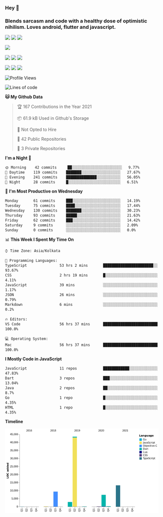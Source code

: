 
### Hey 👋
### Blends sarcasm and code with a healthy dose of optimistic nihilism. Loves android, flutter and javascript.


<img src="https://img.shields.io/badge/node.js%20-%2343853D.svg?&style=for-the-badge&logo=node.js&logoColor=white"/> <img src="https://img.shields.io/badge/javascript%20-%23323330.svg?&style=for-the-badge&logo=javascript&logoColor=%23F7DF1E"/> <img src="https://img.shields.io/badge/typescript%20-%23007ACC.svg?&style=for-the-badge&logo=typescript&logoColor=white"/>

<img src="https://img.shields.io/badge/python%20-%2314354C.svg?&style=for-the-badge&logo=python&logoColor=white"/>

<img src="https://img.shields.io/badge/go-%2300ADD8.svg?&style=for-the-badge&logo=go&logoColor=white"/> <img src="https://img.shields.io/badge/dart-%230175C2.svg?&style=for-the-badge&logo=dart&logoColor=white"/> <img src="https://img.shields.io/badge/express.js%20-%23404d59.svg?&style=for-the-badge"/>

<img src="https://img.shields.io/badge/react%20-%2320232a.svg?&style=for-the-badge&logo=react&logoColor=%2361DAFB"/> <img src ="https://img.shields.io/badge/postgres-%23316192.svg?&style=for-the-badge&logo=postgresql&logoColor=white"/> <img src ="https://img.shields.io/badge/MongoDB-%234ea94b.svg?&style=for-the-badge&logo=mongodb&logoColor=white"/>


 <!--START_SECTION:waka-->
![Profile Views](http://img.shields.io/badge/Profile%20Views-3-blue)

![Lines of code](https://img.shields.io/badge/From%20Hello%20World%20I%27ve%20Written-77358%20lines%20of%20code-blue)

**🐱 My Github Data** 

> 🏆 167 Contributions in the Year 2021
 > 
> 📦 61.9 kB Used in Github's Storage 
 > 
> 🚫 Not Opted to Hire
 > 
> 📜 42 Public Repositories 
 > 
> 🔑 3 Private Repositories  
 > 
**I'm a Night 🦉** 

```text
🌞 Morning    42 commits     ██░░░░░░░░░░░░░░░░░░░░░░░   9.77% 
🌆 Daytime    119 commits    ███████░░░░░░░░░░░░░░░░░░   27.67% 
🌃 Evening    241 commits    ██████████████░░░░░░░░░░░   56.05% 
🌙 Night      28 commits     █░░░░░░░░░░░░░░░░░░░░░░░░   6.51%

```
📅 **I'm Most Productive on Wednesday** 

```text
Monday       61 commits     ███░░░░░░░░░░░░░░░░░░░░░░   14.19% 
Tuesday      75 commits     ████░░░░░░░░░░░░░░░░░░░░░   17.44% 
Wednesday    130 commits    ███████░░░░░░░░░░░░░░░░░░   30.23% 
Thursday     93 commits     █████░░░░░░░░░░░░░░░░░░░░   21.63% 
Friday       62 commits     ███░░░░░░░░░░░░░░░░░░░░░░   14.42% 
Saturday     9 commits      ░░░░░░░░░░░░░░░░░░░░░░░░░   2.09% 
Sunday       0 commits      ░░░░░░░░░░░░░░░░░░░░░░░░░   0.0%

```


📊 **This Week I Spent My Time On** 

```text
⌚︎ Time Zone: Asia/Kolkata

💬 Programming Languages: 
TypeScript               53 hrs 2 mins       ███████████████████████░░   93.67% 
CSS                      2 hrs 19 mins       █░░░░░░░░░░░░░░░░░░░░░░░░   4.11% 
JavaScript               39 mins             ░░░░░░░░░░░░░░░░░░░░░░░░░   1.17% 
JSON                     26 mins             ░░░░░░░░░░░░░░░░░░░░░░░░░   0.79% 
Markdown                 6 mins              ░░░░░░░░░░░░░░░░░░░░░░░░░   0.2%

🔥 Editors: 
VS Code                  56 hrs 37 mins      █████████████████████████   100.0%

💻 Operating System: 
Mac                      56 hrs 37 mins      █████████████████████████   100.0%

```

**I Mostly Code in JavaScript** 

```text
JavaScript               11 repos            ████████████░░░░░░░░░░░░░   47.83% 
Dart                     3 repos             ███░░░░░░░░░░░░░░░░░░░░░░   13.04% 
Java                     2 repos             ██░░░░░░░░░░░░░░░░░░░░░░░   8.7% 
Go                       1 repo              █░░░░░░░░░░░░░░░░░░░░░░░░   4.35% 
HTML                     1 repo              █░░░░░░░░░░░░░░░░░░░░░░░░   4.35%

```


**Timeline**

![Chart not found](https://raw.githubusercontent.com/MohammedAkhil/MohammedAkhil/master/charts/bar_graph.png) 


<!--END_SECTION:waka-->


<!--
**MohammedAkhil/MohammedAkhil** is a ✨ _special_ ✨ repository because its `README.md` (this file) appears on your GitHub profile.

Here are some ideas to get you started:

- 🔭 I’m currently working on ...
- 🌱 I’m currently learning ...
- 👯 I’m looking to collaborate on ...
- 🤔 I’m looking for help with ...
- 💬 Ask me about ...
- 📫 How to reach me: ...
- 😄 Pronouns: ...
- ⚡ Fun fact: ...
-->


